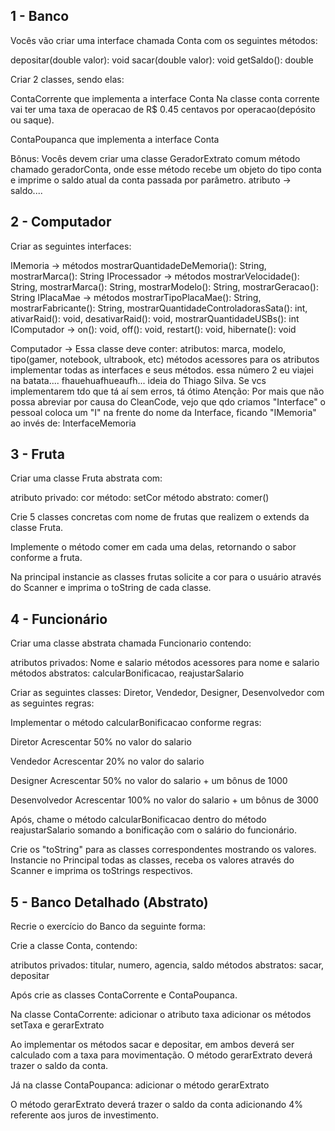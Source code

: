 ## 1 - Banco  
Vocês vão criar uma interface chamada Conta com os seguintes métodos:

depositar(double valor): void
sacar(double valor): void
getSaldo(): double

Criar 2 classes, sendo elas:

ContaCorrente que implementa a interface Conta
Na classe conta corrente vai ter uma taxa de operacao de R$ 0.45 centavos por operacao(depósito ou saque).

ContaPoupanca que implementa a interface Conta

Bônus: Vocês devem criar uma classe GeradorExtrato comum método chamado geradorConta, onde esse método recebe um objeto do tipo conta
e imprime o saldo atual da conta passada por parâmetro.
atributo -> saldo....

## 2 - Computador 
Criar as seguintes interfaces:

IMemoria -> métodos mostrarQuantidadeDeMemoria(): String,  mostrarMarca(): String
IProcessador -> métodos mostrarVelocidade(): String, mostrarMarca(): String, mostrarModelo(): String, mostrarGeracao(): String
IPlacaMae -> métodos mostrarTipoPlacaMae(): String, mostrarFabricante(): String, mostrarQuantidadeControladorasSata(): int, 
ativarRaid(): void, desativarRaid(): void, mostrarQuantidadeUSBs(): int
IComputador -> on(): void, off(): void, restart(): void, hibernate(): void 

Computador -> Essa classe deve conter:
atributos: marca, modelo, tipo(gamer, notebook, ultrabook, etc)
métodos acessores para os atributos
implementar todas as interfaces e seus métodos.
essa número 2 eu viajei na batata.... fhauehuafhueaufh... ideia do Thiago Silva.
Se vcs implementarem tdo que tá aí sem erros, tá ótimo
Atenção: Por mais que não possa abreviar por causa do CleanCode, vejo que qdo criamos "Interface" o pessoal coloca um "I" na frente do nome da Interface, ficando  "IMemoria" ao invés de: InterfaceMemoria

## 3 - Fruta
Criar uma classe Fruta abstrata com:

atributo privado: cor
método: setCor
método abstrato: comer()

Crie 5 classes concretas com nome de frutas que realizem o extends da classe Fruta.

Implemente o método comer em cada uma delas, retornando o sabor conforme a fruta.

Na principal instancie as classes frutas solicite a cor para o usuário através do Scanner e imprima o toString de cada classe.



## 4 - Funcionário 
Criar uma classe abstrata chamada Funcionario contendo:

atributos privados: Nome e salario
métodos acessores para nome e salario
métodos abstratos: calcularBonificacao, reajustarSalario

Criar as seguintes classes: Diretor, Vendedor, Designer, Desenvolvedor com as seguintes regras:

Implementar o método calcularBonificacao conforme regras:

Diretor
Acrescentar 50% no valor do salario

Vendedor
Acrescentar 20% no valor do salario

Designer
Acrescentar 50% no valor do salario + um bônus de 1000

Desenvolvedor
Acrescentar 100% no valor do salario + um bônus de 3000

Após, chame o método calcularBonificacao dentro do método reajustarSalario somando a bonificação com o salário do funcionário.

Crie os "toString" para as classes correspondentes mostrando os valores.
Instancie no Principal todas as classes, receba os valores através do Scanner e imprima os toStrings respectivos.



## 5 - Banco Detalhado (Abstrato) 
Recrie o exercício do Banco da seguinte forma:

Crie a classe Conta, contendo:

atributos privados: titular, numero, agencia, saldo
métodos abstratos: sacar, depositar

Após crie as classes ContaCorrente e ContaPoupanca.

Na classe ContaCorrente:
adicionar o atributo taxa
adicionar os métodos setTaxa e gerarExtrato

Ao implementar os métodos sacar e depositar, em ambos deverá ser calculado com a taxa para movimentação. 
O método gerarExtrato deverá trazer o saldo da conta.

Já na classe ContaPoupanca:
adicionar o método gerarExtrato

O método gerarExtrato deverá trazer o saldo da conta adicionando 4% referente aos juros de investimento.